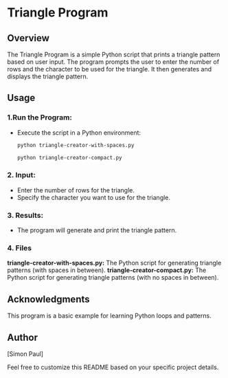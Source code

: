 # Triangle Program
## Overview

The Triangle Program is a simple Python script that prints a triangle pattern based on user input. The program prompts the user to enter the number of rows and the character to be used for the triangle. It then generates and displays the triangle pattern.
## Usage
### 1.Run the Program:
- Execute the script in a Python environment:

    ```bash
    python triangle-creator-with-spaces.py
    ```
    ```bash
    python triangle-creator-compact.py
    ```
### 2. Input:
- Enter the number of rows for the triangle.
- Specify the character you want to use for the triangle.

### 3. Results:

- The program will generate and print the triangle pattern.
### 4. Files
**triangle-creator-with-spaces.py:** The Python script for generating triangle patterns (with spaces in between).
**triangle-creator-compact.py:** The Python script for generating triangle patterns (with no spaces in between).

## Acknowledgments

This program is a basic example for learning Python loops and patterns.
## Author

[Simon Paul]

Feel free to customize this README based on your specific project details.
